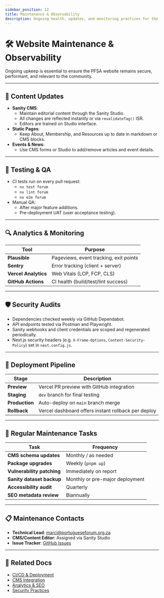 ```yaml
---
sidebar_position: 12
title: Maintenance & Observability
description: Ongoing health, updates, and monitoring practices for the public website
---
```


# 🛠️ Website Maintenance & Observability

Ongoing upkeep is essential to ensure the PFSA website remains secure, performant, and relevant to the community.

---

## 🔄 Content Updates

- **Sanity CMS**:
  - Maintain editorial content through the Sanity Studio.
  - All changes are reflected instantly or via `revalidateTag()` ISR.
  - Editors are trained on Studio interface.
- **Static Pages**:
  - Keep About, Membership, and Resources up to date in markdown or CMS blocks.
- **Events & News**:
  - Use CMS forms or Studio to add/remove articles and event details.

---

## 🧪 Testing & QA

- CI tests run on every pull request:
  - `nx test forum`
  - `nx lint forum`
  - `nx e2e forum`
- Manual QA:
  - After major feature additions.
  - Pre-deployment UAT (user acceptance testing).

---

## 🔍 Analytics & Monitoring

| Tool | Purpose |
|------|---------|
| **Plausible** | Pageviews, event tracking, exit points |
| **Sentry** | Error tracking (client + server) |
| **Vercel Analytics** | Web Vitals (LCP, FCP, CLS) |
| **GitHub Actions** | CI health (build/test/lint success) |

---

## 🛡️ Security Audits

- Dependencies checked weekly via GitHub Dependabot.
- API endpoints tested via Postman and Playwright.
- Sanity webhooks and client credentials are scoped and regenerated periodically.
- Next.js security headers (e.g. `X-Frame-Options`, `Content-Security-Policy`) set in `next.config.js`.

---

## 🚀 Deployment Pipeline

| Stage | Description |
|-------|-------------|
| **Preview** | Vercel PR preview with GitHub integration |
| **Staging** | `dev` branch for final testing |
| **Production** | Auto-deploy on `main` branch merge |
| **Rollback** | Vercel dashboard offers instant rollback per deploy |

---

## 🧹 Regular Maintenance Tasks

| Task | Frequency |
|------|-----------|
| **CMS schema updates** | Monthly / as needed |
| **Package upgrades** | Weekly (`pnpm up`) |
| **Vulnerability patching** | Immediately on report |
| **Sanity dataset backup** | Monthly or pre-major deployment |
| **Accessibility audit** | Quarterly |
| **SEO metadata review** | Biannually |

---

## 📋 Maintenance Contacts

- **Technical Lead**: [marci@portugueseforum.org.za](mailto:marci@portugueseforum.org.za)
- **CMS/Content Editor**: Assigned via Sanity Studio
- **Issue Tracker**: [GitHub Issues](https://github.com/portugueseforum/monorepo/issues)

---

## 🔗 Related Docs

- [CI/CD & Deployment](./9-deployment.md)
- [CMS Integration](./6-cms.md)
- [Analytics & SEO](./8-analytics.md)
- [Security Practices](./10-security.md)
